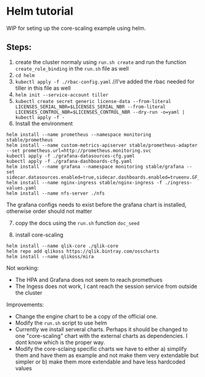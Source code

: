 # Helm tutorial

WIP for seting up the core-scaling example using helm.

## Steps:

1) create the cluster normaly using `run.sh create` and run the function `create_role_binding` in the `run.sh` file as well
2) `cd helm`
3) `kubectl apply -f ./rbac-config.yaml` //I've added the rbac needed for tiller in this file as well
4) `helm init --service-account tiller`
5) `kubectl create secret generic license-data --from-literal LICENSES_SERIAL_NBR=$LICENSES_SERIAL_NBR --from-literal LICENSES_CONTROL_NBR=$LICENSES_CONTROL_NBR --dry-run -o=yaml | kubectl apply -f -`
6) Install the environment
``` 
helm install --name prometheus --namespace monitoring stable/prometheus
helm install --name custom-metrics-apiserver stable/prometheus-adapter --set prometheus.url=http://prometheus.monitoring.svc
kubectl apply -f ./grafana-datasources-cfg.yaml
kubectl apply -f ./grafana-dashboards-cfg.yaml
helm install --name grafana --namespace monitoring stable/grafana --set sidecar.datasources.enabled=true,sidecar.dashboards.enabled=trueenv.GF_AUTH_ANONYMOUS_ENABLED=true,env.GF_AUTH_ANONYMOUS_ORG_ROLE=Admin
helm install --name nginx-ingress stable/nginx-ingress -f ./ingress-values.yaml
helm install --name nfs-server ./nfs
```
The grafana configs needs to exist before the grafana chart is installed, otherwise order should not matter

7) copy the docs using the `run.sh` function `doc_seed`

8) install core-scaling
```
helm install --name qlik-core ./qlik-core
helm repo add qlikoss https://qlik.bintray.com/osscharts
helm install --name qlikoss/mira
```


Not working:

* The HPA and Grafana does not seem to reach promethues
* The Ingess does not work, I cant reach the session service from outside the cluster

Improvements:

* Change the engine chart to be a copy of the official one.
* Modify the `run.sh` script to use helm
* Currently we install serveral charts. Perhaps it should be changed to one "core-scaling" chart with the external charts as dependencies. I dont know which is the proper way.
* Modify the core-sclaing specific charts we have to either a) simplify them and have them as example and not make them very extendable but simpler or b) make them more extendable and have less hardcoded values